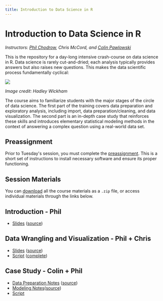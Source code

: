 ```yaml
---
title: Introduction to Data Science in R
---
```


# Introduction to Data Science in R

*Instructors: [Phil Chodrow](https://philchodrow.github.io/), Chris McCord, and [Colin Pawlowski](https://colinpawlowski.com)*

This is the repository for a day-long intensive crash-course on data science in R. Data science is rarely cut-and-dried; each analysis typically provides answers but also raises new questions. This makes the data scientific process fundamentally cyclical:

![](http://r4ds.had.co.nz/diagrams/data-science.png)

*Image credit: Hadley Wickham*

The course aims to familiarize students with the major stages of the circle of data science. The first part of the training covers data preparation and exploratory analysis, including import, data preparation/cleaning, and data visualization. The second part is an in-depth case study that reinforces these skills and introduces elementary statistical modeling methods in the context of answering a complex question using a real-world data set. 

## Preassignment

Prior to Tuesday's session, you must complete the [preassignment](https://philchodrow.github.io/mban_orientation/data_science_intro/preassignment/preassignment.html). This is a short set of instructions to install necessary software and ensure its proper functioning. 

## Session Materials

You can [download](https://github.com/PhilChodrow/mban_orientation/archive/master.zip) all the course materials as a `.zip` file, or access individual materials through the links below. 

## Introduction - Phil

- [Slides](https://philchodrow.github.io/mban_orientation/data_science_intro/introduction/introduction.html) ([source](https://philchodrow.github.io/mban_orientation/data_science_intro/introduction/introduction.Rmd))

## Data Wrangling and Visualization - Phil + Chris

- [Slides](https://philchodrow.github.io/mban_orientation/data_science_intro/wrangle_viz/slides.html) ([source](https://philchodrow.github.io/mban_orientation/data_science_intro/wrangle_viz/slides.Rmd))
- [Script](https://philchodrow.github.io/mban_orientation/wrangle_viz/student_script.R) ([complete](https://philchodrow.github.io/mban_orientation/data_science_intro/wrangle_viz/full_script.R))

## Case Study - Colin + Phil
- [Data Preparation Notes](https://philchodrow.github.io/mban_orientation/data_science_intro/statistical_modeling/airbnbDataPrep.html) ([source](https://philchodrow.github.io/mban_orientation/data_science_intro/statistical_modeling/airbnbDataPrep.Rmd))
- [Modeling Notes](https://philchodrow.github.io/mban_orientation/data_science_intro/statistical_modeling/airbnbML.html)([source](https://philchodrow.github.io/mban_orientation/data_science_intro/statistical_modeling/airbnbML.rmd))
- [Script](https://philchodrow.github.io/mban_orientation/data_science_intro/statistical_modeling/airbnbML.R)
